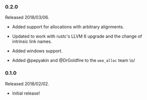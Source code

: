 ### 0.2.0

Released 2018/03/06.

* Added support for allocations with arbitrary alignments.

* Updated to work with rustc's LLVM 6 upgrade and the change of intrinsic link
  names.

* Added windows support.

* Added @pepyakin and @DrGoldfire to the `wee_alloc` team \o/

### 0.1.0

Released 2018/02/02.

* Initial release!
